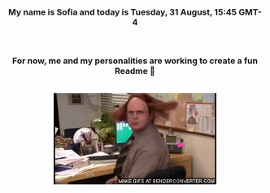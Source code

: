 


<div align="center">
<h3 >My name is Sofia and today is Tuesday, 31 August, 15:45 GMT-4</h3><br>
<h3 >For now, me and my personalities are working to create a fun Readme 👋
</h3><br>
<img src='img/dwight.gif' alt='working...'/>
</div>
